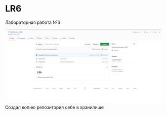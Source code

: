 # LR6
Лабораторная работа №6

![](https://raw.githubusercontent.com/WEbDevRu/LR6/master/photos/img1.jpg)<br />
Создал копию репозитория себе в хранилище
